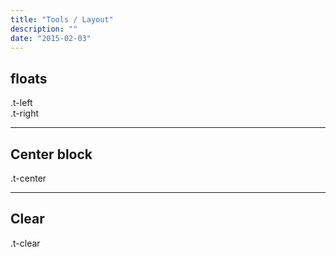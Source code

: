 ```yaml
---
title: "Tools / Layout"
description: ""
date: "2015-02-03"
---
```

<div class="container">
  <h2>floats</h2>
  <div class="t-clear">
    <div class="t-left test-block">.t-left</div>
    <div class="t-right test-block">.t-right</div>
  </div>
  <hr>

  <h2>Center block</h2>
  <div class="t-center test-block t-bs-3of12">.t-center</div>

  <hr>

  <h2>Clear</h2>
  <div class="t-clear test-block">.t-clear</div>

</div>